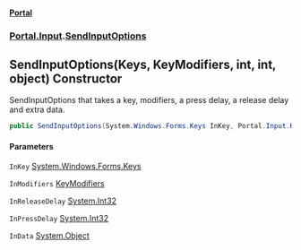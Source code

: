 #### [Portal](index.md 'index')
### [Portal.Input](Portal.Input.md 'Portal.Input').[SendInputOptions](Portal.Input.SendInputOptions.md 'Portal.Input.SendInputOptions')

## SendInputOptions(Keys, KeyModifiers, int, int, object) Constructor

SendInputOptions that takes a key, modifiers, a press delay, a release delay and extra data.

```csharp
public SendInputOptions(System.Windows.Forms.Keys InKey, Portal.Input.KeyModifiers InModifiers, int InReleaseDelay, int InPressDelay, object? InData=null);
```
#### Parameters

<a name='Portal.Input.SendInputOptions.SendInputOptions(System.Windows.Forms.Keys,Portal.Input.KeyModifiers,int,int,object).InKey'></a>

`InKey` [System.Windows.Forms.Keys](https://docs.microsoft.com/en-us/dotnet/api/System.Windows.Forms.Keys 'System.Windows.Forms.Keys')

<a name='Portal.Input.SendInputOptions.SendInputOptions(System.Windows.Forms.Keys,Portal.Input.KeyModifiers,int,int,object).InModifiers'></a>

`InModifiers` [KeyModifiers](Portal.Input.KeyModifiers.md 'Portal.Input.KeyModifiers')

<a name='Portal.Input.SendInputOptions.SendInputOptions(System.Windows.Forms.Keys,Portal.Input.KeyModifiers,int,int,object).InReleaseDelay'></a>

`InReleaseDelay` [System.Int32](https://docs.microsoft.com/en-us/dotnet/api/System.Int32 'System.Int32')

<a name='Portal.Input.SendInputOptions.SendInputOptions(System.Windows.Forms.Keys,Portal.Input.KeyModifiers,int,int,object).InPressDelay'></a>

`InPressDelay` [System.Int32](https://docs.microsoft.com/en-us/dotnet/api/System.Int32 'System.Int32')

<a name='Portal.Input.SendInputOptions.SendInputOptions(System.Windows.Forms.Keys,Portal.Input.KeyModifiers,int,int,object).InData'></a>

`InData` [System.Object](https://docs.microsoft.com/en-us/dotnet/api/System.Object 'System.Object')
